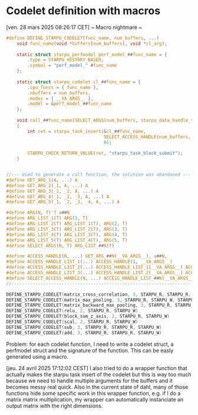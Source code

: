 # Codelet definition with macros

[ven. 28 mars 2025 08:26:17 CET]
~ Macro nightmare ~
```c
#define DEFINE_STARPU_CODELET(func_name, num_buffers, ...)                         \
    void func_name(void *buffers[num_buffers], void *cl_arg);                      \
                                                                                   \
    static struct starpu_perfmodel perf_model_##func_name = {                      \
        .type = STARPU_HISTORY_BASED,                                              \
        .symbol = "perf_model_" #func_name                                         \
    };                                                                             \
                                                                                   \
    static struct starpu_codelet cl_##func_name = {                                \
        .cpu_funcs = { func_name },                                                \
        .nbuffers = num_buffers,                                                   \
        .modes = { __VA_ARGS__ },                                                  \
        .model = &perf_model_##func_name                                           \
    };                                                                             \
                                                                                   \
    void call_##func_name(SELECT_ARGS(num_buffers, starpu_data_handle_t))          \
    {                                                                              \
        int ret = starpu_task_insert(&cl_##func_name,                              \
                                     SELECT_ACCESS_HANDLE(num_buffers, __VA_ARGS__)\
                                     0);                                           \
                                                                                   \
        STARPU_CHECK_RETURN_VALUE(ret, "starpu_task_block_submit");                \
    }


//--- Used to generate a call function, the solution was abandoned ---
#define GET_ARG_1(A, ...) A
#define GET_ARG_2(_1, A, ...) A
#define GET_ARG_3(_1, _2, A, ...) A
#define GET_ARG_4(_1, _2, _3, A, ...) A
#define GET_ARG_5(_1, _2, _3, _4, A, ...) A

#define ARG(N, T) T a##N
#define ARG_LIST_1(T) ARG(1, T)
#define ARG_LIST_2(T) ARG_LIST_1(T), ARG(2, T)
#define ARG_LIST_3(T) ARG_LIST_2(T), ARG(3, T)
#define ARG_LIST_4(T) ARG_LIST_3(T), ARG(4, T)
#define ARG_LIST_5(T) ARG_LIST_4(T), ARG(5, T)
#define SELECT_ARGS(N, T) ARG_LIST_##N(T)

#define ACCESS_HANDLE(N, ...) GET_ARG_##N(__VA_ARGS__), a##N,
#define ACCESS_HANDLE_LIST_1(...) ACCESS_HANDLE(1, __VA_ARGS__)
#define ACCESS_HANDLE_LIST_2(...) ACCESS_HANDLE_LIST_1(__VA_ARGS__) ACCESS_HANDLE(2, __VA_ARGS__)
#define ACCESS_HANDLE_LIST_3(...) ACCESS_HANDLE_LIST_2(__VA_ARGS__) ACCESS_HANDLE(3, __VA_ARGS__)
#define SELECT_ACCESS_HANDLE(N, ...) ACCESS_HANDLE_LIST_##N(__VA_ARGS__)
//--------------------------------------------------------------------

DEFINE_STARPU_CODELET(matrix_cross_correlation, 3, STARPU_R, STARPU_R, STARPU_W)
DEFINE_STARPU_CODELET(matrix_max_pooling, 3, STARPU_R, STARPU_W, STARPU_W)
DEFINE_STARPU_CODELET(matrix_backward_max_pooling, 3, STARPU_R, STARPU_R, STARPU_W)
DEFINE_STARPU_CODELET(relu, 2, STARPU_R, STARPU_W)
DEFINE_STARPU_CODELET(block_sum_z_axis, 2, STARPU_R, STARPU_W)
DEFINE_STARPU_CODELET(scal, 2, STARPU_R, STARPU_W)
DEFINE_STARPU_CODELET(sub, 3, STARPU_R, STARPU_R, STARPU_W)
DEFINE_STARPU_CODELET(add, 3, STARPU_R, STARPU_R, STARPU_W)
```

Problem: for each codelet function, I need to write a codelet struct, a perfmodel struct and the signature of the function.
This can be easly generated using a macro.

[jeu. 24 avril 2025 17:12:02 CEST]
I also tried to do a wrapper function that actually makes the starpu task insert of the codelet but this is way too much because
we need to handle multiple arguments for the buffers and it becomes messy real quick.
Also in the current state of dahl, many of those functions hide some specific work in this wrapper function, e.g. if I do a matrix matrix
multiplication, my wrapper can automatically instanciate an output matrix with the right dimensions.


